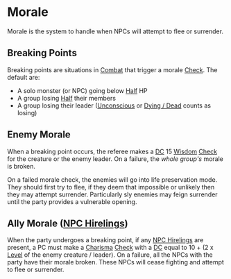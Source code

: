 # Morale

Morale is the system to handle when NPCs will attempt to flee or surrender. 

## Breaking Points
Breaking points are situations in [Combat](../Game%20Procedures/Combat.md) that trigger a morale [Check](../Game%20Procedures/Check.md). The default are:
- A solo monster (or NPC) going below [Half](../Foreword/Rule%20for%20rules.md#Halving) HP
- A group losing [Half](../Foreword/Rule%20for%20rules.md#Halving) their members
- A group losing their leader ([Unconscious](../Conditions/Unconscious.md) or [Dying / Dead](../Conditions/Dying.md) counts as losing)
## Enemy Morale
When a breaking point occurs, the referee makes a [DC](../Game%20Procedures/DC.md) 15 [Wisdom](../Player%20Characters/Chosen%20Statistics/Wisdom.md) [Check](../Game%20Procedures/Check.md) for the creature or the enemy leader. On a failure, the *whole group's* morale is broken.

On a failed morale check, the enemies will go into life preservation mode. They should first try to flee, if they deem that impossible or unlikely then they may attempt surrender. Particularly sly enemies may feign surrender until the party provides a vulnerable opening.
## Ally Morale ([NPC Hirelings](NPC%20Hirelings.md))
When the party undergoes a breaking point, if any [NPC Hirelings](NPC%20Hirelings.md) are present, a PC must make a [Charisma](../Player%20Characters/Chosen%20Statistics/Charisma.md) [Check](../Game%20Procedures/Check.md) with a [DC](../Game%20Procedures/DC.md) equal to 10 + (2 x [Level](../Player%20Characters/Derived%20Statistics/Level.md) of the enemy creature / leader). On a failure, all the NPCs with the party have their morale broken. These NPCs will cease fighting and attempt to flee or surrender.